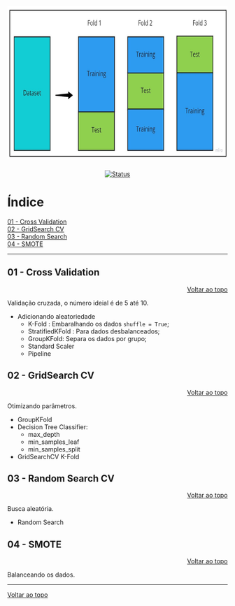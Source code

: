 <a id="topo"></a>
<h1 align="center">
  <img src="../image/cross-validation.jpg" alt="validation" width=720px height=350px >
  <br>
  <!-- Estudo de Caso -->
</h1>

<div align="center">

<!-- [![Status](https://img.shields.io/badge/version-1.0-blue)]() -->
[![Status](https://img.shields.io/badge/status-active-success.svg)]()

</div>

# Índice

[01 - Cross Validation](#1)<br>
[02 - GridSearch CV](#2)<br>
[03 - Random Search](#3)<br>
[04 - SMOTE](#4)<br>

***

<a id="1"></a>

## 01 - Cross Validation

<div align="right">
    <a href="#topo">Voltar ao topo</a>
</div>

Validação cruzada, o número ideial é de 5 até 10.

* Adicionando aleatoriedade
    * K-Fold : Embaralhando os dados `shuffle = True`;
    * StratifiedKFold : Para dados desbalanceados;
    * GroupKFold: Separa os dados por grupo;
    * Standard Scaler
    * Pipeline


<a id="2"></a>

## 02 - GridSearch CV

<div align="right">
    <a href="#topo">Voltar ao topo</a>
</div>

Otimizando parâmetros.

* GroupKFold
* Decision Tree Classifier:
    * max_depth
    * min_samples_leaf
    * min_samples_split
* GridSearchCV
    K-Fold



<a id="3"></a>

## 03 - Random Search CV

<div align="right">
    <a href="#topo">Voltar ao topo</a>
</div>

Busca aleatória.

* Random Search

<a id="4"></a>

## 04 - SMOTE

<div align="right">
    <a href="#topo">Voltar ao topo</a>
</div>

Balanceando os dados.


***
<div align="left">
    <a href="#topo">Voltar ao topo</a>
</div>



